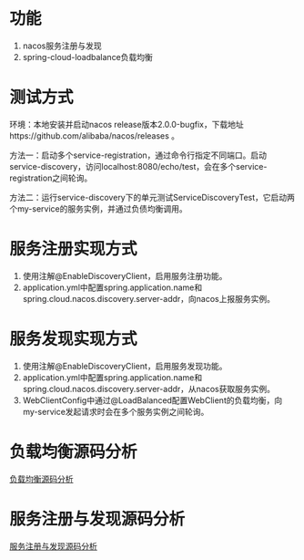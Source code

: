 # 功能

1. nacos服务注册与发现
2. spring-cloud-loadbalance负载均衡

# 测试方式

环境：本地安装并启动nacos release版本2.0.0-bugfix，下载地址https://github.com/alibaba/nacos/releases 。

方法一：启动多个service-registration，通过命令行指定不同端口。启动service-discovery，访问localhost:8080/echo/test，会在多个service-registration之间轮询。

方法二：运行service-discovery下的单元测试ServiceDiscoveryTest，它启动两个my-service的服务实例，并通过负债均衡调用。

# 服务注册实现方式

1. 使用注解@EnableDiscoveryClient，启用服务注册功能。
2. application.yml中配置spring.application.name和spring.cloud.nacos.discovery.server-addr，向nacos上报服务实例。

# 服务发现实现方式

1. 使用注解@EnableDiscoveryClient，启用服务发现功能。
2. application.yml中配置spring.application.name和spring.cloud.nacos.discovery.server-addr，从nacos获取服务实例。
3. WebClientConfig中通过@LoadBalanced配置WebClient的负载均衡，向my-service发起请求时会在多个服务实例之间轮询。

# 负载均衡源码分析

[负载均衡源码分析](source_code_lb.md)

# 服务注册与发现源码分析

[服务注册与发现源码分析](source_code_nacos_discovery.md)